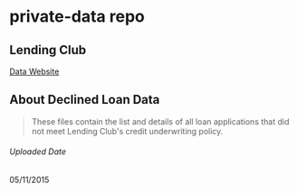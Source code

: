 private-data repo
=================

## Lending Club

 [Data Website](https://www.lendingclub.com/info/download-data.action) 

## About Declined Loan Data
<blockquote cite="https://www.lendingclub.com/info/download-data.action">
<p> These files contain the list and details of all loan applications that did not meet Lending Club's credit underwriting policy.
</blockquote>

###### Uploaded Date
05/11/2015